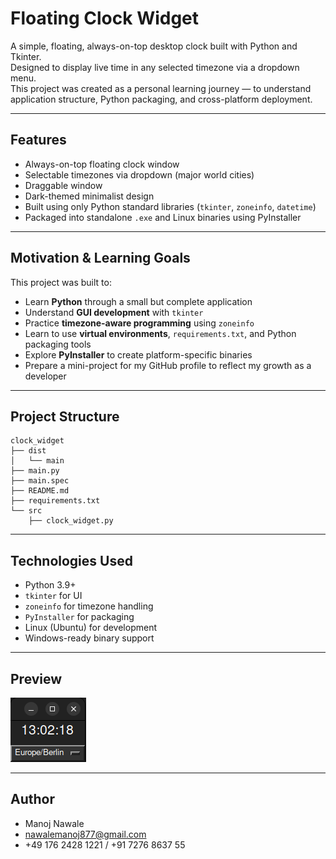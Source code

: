 # Floating Clock Widget

A simple, floating, always-on-top desktop clock built with Python and Tkinter.  
Designed to display live time in any selected timezone via a dropdown menu.  
This project was created as a personal learning journey — to understand application structure, Python packaging, and cross-platform deployment.

---

## Features

- Always-on-top floating clock window  
- Selectable timezones via dropdown (major world cities)  
- Draggable window  
- Dark-themed minimalist design  
- Built using only Python standard libraries (`tkinter`, `zoneinfo`, `datetime`)  
- Packaged into standalone `.exe` and Linux binaries using PyInstaller  

---

## Motivation & Learning Goals

This project was built to:

- Learn **Python** through a small but complete application  
- Understand **GUI development** with `tkinter`  
- Practice **timezone-aware programming** using `zoneinfo`  
- Learn to use **virtual environments**, `requirements.txt`, and Python packaging tools  
- Explore **PyInstaller** to create platform-specific binaries  
- Prepare a mini-project for my GitHub profile to reflect my growth as a developer

---

## Project Structure
    clock_widget
    ├── dist
    │   └── main
    ├── main.py
    ├── main.spec
    ├── README.md
    ├── requirements.txt
    └── src
        ├── clock_widget.py

---

## Technologies Used

- Python 3.9+  
- `tkinter` for UI  
- `zoneinfo` for timezone handling  
- `PyInstaller` for packaging  
- Linux (Ubuntu) for development  
- Windows-ready binary support

---

## Preview

![Floating Clock Widget](assets/screenshot.png)

---

## Author
- Manoj Nawale
- nawalemanoj877@gmail.com
- +49 176 2428 1221 / +91 7276 8637 55
